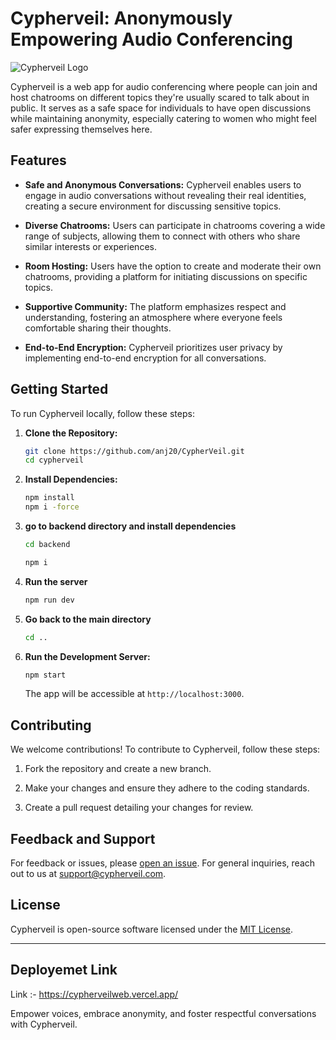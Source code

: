 # Cypherveil: Anonymously Empowering Audio Conferencing

![Cypherveil Logo](cypherveil_logo.png)

Cypherveil is a web app for audio conferencing where people can join and host chatrooms on different topics they're usually scared to talk about in public. It serves as a safe space for individuals to have open discussions while maintaining anonymity, especially catering to women who might feel safer expressing themselves here.

## Features

- **Safe and Anonymous Conversations:** Cypherveil enables users to engage in audio conversations without revealing their real identities, creating a secure environment for discussing sensitive topics.

- **Diverse Chatrooms:** Users can participate in chatrooms covering a wide range of subjects, allowing them to connect with others who share similar interests or experiences.

- **Room Hosting:** Users have the option to create and moderate their own chatrooms, providing a platform for initiating discussions on specific topics.

- **Supportive Community:** The platform emphasizes respect and understanding, fostering an atmosphere where everyone feels comfortable sharing their thoughts.

- **End-to-End Encryption:** Cypherveil prioritizes user privacy by implementing end-to-end encryption for all conversations.

## Getting Started

To run Cypherveil locally, follow these steps:

1. **Clone the Repository:**

    ```bash
    git clone https://github.com/anj20/CypherVeil.git
    cd cypherveil
    ```

2. **Install Dependencies:**

    ```bash
    npm install
    npm i -force
    ```
3. **go to backend directory and install dependencies**
    ```bash
    cd backend

    npm i
    ```
4. **Run the server**    
    ```bash
    npm run dev
    ```
5. **Go back to the main directory**
    ```bash
    cd ..
    ```
6. **Run the Development Server:**

    ```bash
    npm start
    ```

    The app will be accessible at `http://localhost:3000`.

## Contributing

We welcome contributions! To contribute to Cypherveil, follow these steps:

1. Fork the repository and create a new branch.

2. Make your changes and ensure they adhere to the coding standards.

3. Create a pull request detailing your changes for review.

## Feedback and Support

For feedback or issues, please [open an issue](https://github.com/anj20/CypherVeil/issues). For general inquiries, reach out to us at support@cypherveil.com.

## License

Cypherveil is open-source software licensed under the [MIT License](LICENSE).

---
## Deployemet Link
Link :- https://cypherveilweb.vercel.app/

Empower voices, embrace anonymity, and foster respectful conversations with Cypherveil.
